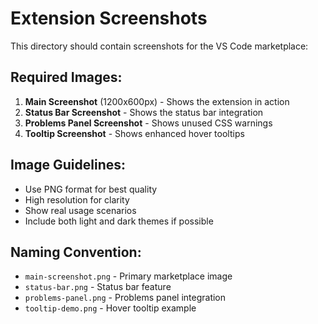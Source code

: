# Extension Screenshots

This directory should contain screenshots for the VS Code marketplace:

## Required Images:
1. **Main Screenshot** (1200x600px) - Shows the extension in action
2. **Status Bar Screenshot** - Shows the status bar integration
3. **Problems Panel Screenshot** - Shows unused CSS warnings
4. **Tooltip Screenshot** - Shows enhanced hover tooltips

## Image Guidelines:
- Use PNG format for best quality
- High resolution for clarity
- Show real usage scenarios
- Include both light and dark themes if possible

## Naming Convention:
- `main-screenshot.png` - Primary marketplace image
- `status-bar.png` - Status bar feature
- `problems-panel.png` - Problems panel integration
- `tooltip-demo.png` - Hover tooltip example